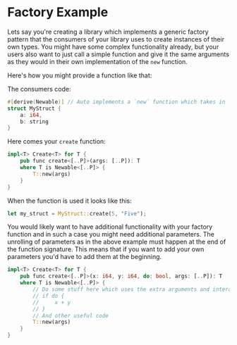 # Factory Example

Lets say you're creating a library which implements a generic factory pattern that the consumers of your library uses to create instances of their own types.
You might have some complex functionality already, but your users also want to just call a simple function and give it the same arguments as they would in their own implementation of the `new` function.

Here's how you might provide a function like that:

The consumers code:
```rs
#[derive(Newable)] // Auto implements a `new` function which takes in `a: i64` and `b: string` and assigns them to the fields.
struct MyStruct {
    a: i64,
    b: string
}
```

Here comes your `create` function:

```rs
impl<T> Create<T> for T {
    pub func create<[..P]>(args: [..P]): T
    where T is Newable<[..P]> {
        T::new(args)
    }
}
```

When the function is used it looks like this:

```rs
let my_struct = MyStruct::create(5, "Five");
```

You would likely want to have additional functionality with your factory function and in such a case you might need additional parameters.
The unrolling of parameters as in the above example must happen at the end of the function signature. This means that
if you want to add your own parameters you'd have to add them at the beginning.

```rs
impl<T> Create<T> for T {
    pub func create<[..P]>(x: i64, y: i64, do: bool, args: [..P]): T
    where T is Newable<[..P]> {
        // Do some stuff here which uses the extra arguments and interacts with the rest of your factory code in some way.
        // if do {
        //     x + y
        // }
        // And other useful code
        T::new(args)
    }
}
```